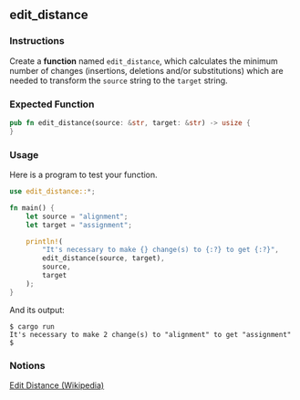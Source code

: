 ## edit_distance

### Instructions

Create a **function** named `edit_distance`, which calculates the minimum number of changes (insertions, deletions and/or substitutions) which are needed to transform the `source` string to the `target` string.

### Expected Function

```rust
pub fn edit_distance(source: &str, target: &str) -> usize {
}
```

### Usage

Here is a program to test your function.

```rust
use edit_distance::*;

fn main() {
    let source = "alignment";
    let target = "assignment";

    println!(
        "It's necessary to make {} change(s) to {:?} to get {:?}",
        edit_distance(source, target),
        source,
        target
    );
}
```

And its output:

```console
$ cargo run
It's necessary to make 2 change(s) to "alignment" to get "assignment"
$
```

### Notions

[Edit Distance (Wikipedia)](https://en.wikipedia.org/wiki/Edit_distance)
